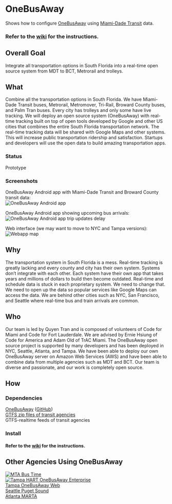 # OneBusAway

Shows how to configure [OneBusAway](https://github.com/OneBusAway) using [Miami-Dade Transit](http://www.miamidade.gov/transit) data.  

### Refer to the [wiki](../../wiki) for the instructions.

## Overall Goal

Integrate all transportation options in South Florida into a real-time open source system from MDT to BCT, Metrorail and trolleys.

## What
Combine all the transportation options in South Florida. We have Miami-Dade Transit buses, Metrorail, Metromover, Tri-Rail, Broward County buses, and Palm Tran buses. Every city has trolleys and only some have live tracking. We will deploy an open source system (OneBusAway) with real-time tracking built on top of open tools developed by Google and other US cities that combines the entire South Florida transportation network. The real-time tracking data will be shared with Google Maps and other systems. This will increase public transportation ridership and satisfaction. Startups and developers will use the open data to build amazing transportation apps.

### Status
Prototype

### Screenshots
OneBusAway Android app with Miami-Dade Transit and Broward County transit data:  
![OneBusAway Android app](https://slack-files.com/files-tmb/T02CRU2SU-F0D4B8FGQ-cb0bf99dee/screenshot_2015-10-24-00-09-44_720.png)  


OneBusAway Android app showing upcoming bus arrivals:  
![OneBusAway Android app trip updates delay](https://github.com/qtrandev/OneBusAway/blob/master/images/android-gtfs-realtime.png)  

Web interface (we may want to move to NYC and Tampa versions):  
![Webapp map](https://github.com/qtrandev/OneBusAway/blob/master/images/webapp-map.png)  

## Why
The transportation system in South Florida is a mess. Real-time tracking is greatly lacking and every county and city has their own system. Systems don’t integrate with each other. Each system have their own app that takes years and millions of dollars to build then become outdated. Real-time and schedule data is stuck in each proprietary system. We need to change that. We need to open up the data so popular services like Google Maps can access the data. We are behind other cities such as NYC, San Francisco, and Seattle where real-time bus and train arrivals are common.

## Who
Our team is led by Quyen Tran and is composed of volunteers of Code for Miami and Code for Fort Lauderdale. We are advised by Ernie Hsiung of Code for America and Adam Old of TrAC Miami. The OneBusAway open source project is supported by many developers and has been deployed in NYC, Seattle, Atlanta, and Tampa. We have been able to deploy our own OneBusAway server on Amazon Web Services (AWS) and have been able to combine data from multiple agencies such as MDT and BCT. Our team is diverse and passionate, and our work is completely open source.

## How
### Dependencies
[OneBusAway](http://onebusaway.org) ([GitHub](https://github.com/OneBusAway/onebusaway/wiki))  
[GTFS zip files of transit agencies](../../wiki/Transit-Agencies)  
GTFS-realtime feeds of transit agencies  

### Install

#### Refer to the [wiki](../../wiki) for the instructions.

## Other Agencies Using OneBusAway

[![MTA Bus Time](http://bustime.mta.info/css/img/onebusaway-nyc.png)](http://bustime.mta.info)  
[![Tampa HART OneBusAway Enterprise](http://tampa.onebusaway.org/enterprise/css/img/agency_logo.gif)](http://tampa.onebusaway.org/enterprise/)  
[Tampa OneBusAway Web](http://tampa.onebusaway.org)  
[Seattle Puget Sound](http://pugetsound.onebusaway.org)  
[Atlanta MARTA](http://atlanta.onebusaway.org)  
